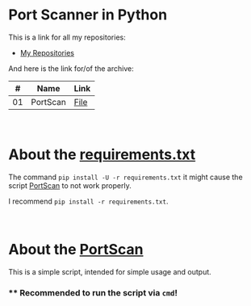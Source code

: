 # Port Scanner in Python

This is a link for all my repositories:

-   [My Repositories](https://github.com/DexxterGWM?tab=repositories)

And here is the link for/of the archive:

|  #  | Name                                                                                                                     | Link                                                                           |
| :-: | --------------------------------------------------------------------------------------------------------------------------- | --------------------------------------------------------------------------------- |
| 01  | PortScan                             | [File](https://github.com/DexxterGWM/Script-05.PortScan/tree/main/Script)               |

<br>

# About the [requirements.txt](./requirements.txt)

The command `pip install -U -r requirements.txt` it might cause the script [PortScan](./Script/main.py) to not work properly.

I recommend `pip install -r requirements.txt`.

<br>

# About the [PortScan](./Script/main.py)

This is a simple script, intended for simple usage and output.

### ** Recommended to run the script via `cmd`!
